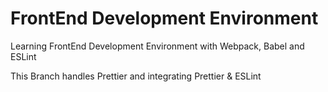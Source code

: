 # FrontEnd Development Environment

Learning FrontEnd Development Environment with Webpack, Babel and ESLint

This Branch handles Prettier and integrating Prettier & ESLint
